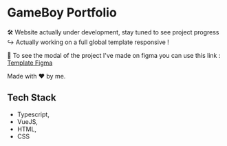 # GameBoy Portfolio

🛠️ Website actually under development, stay tuned to see project progress
   ↪️ Actually working on a full global template responsive !

📝 To see the modal of the project I've made on figma you can use this link : [Template Figma](https://www.figma.com/file/IwaRvaKueFSwk4GNxZMiVY/Maquette?type=design&node-id=0%3A1&mode=design&t=iBwMGeq0Wyntxqzi-1)

Made with ❤️ by me.

## Tech Stack

- Typescript,
- VueJS,
- HTML,
- CSS
